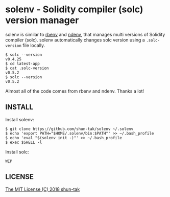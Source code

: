 # solenv - Solidity compiler (solc) version manager
solenv is similar to [rbenv](https://github.com/sstephenson/rbenv) and [ndenv](https://github.com/riywo/ndenv), that manages multi versions of Solidity compiler (solc). solenv automatically changes solc version using a `.solc-version` file locally.

    $ solc --version
    v0.4.25
    $ cd latest-app
    $ cat .solc-version
    v0.5.2
    $ solc --version
    v0.5.2

Almost all of the code comes from rbenv and ndenv. Thanks a lot!

## INSTALL

Install solenv:

    $ git clone https://github.com/shun-tak/solenv ~/.solenv
    $ echo 'export PATH="$HOME/.solenv/bin:$PATH"' >> ~/.bash_profile
    $ echo 'eval "$(solenv init -)"' >> ~/.bash_profile
    $ exec $SHELL -l

Install solc:

    WIP

## LICENSE

[The MIT License (C) 2018 shun-tak](./LICENSE)
